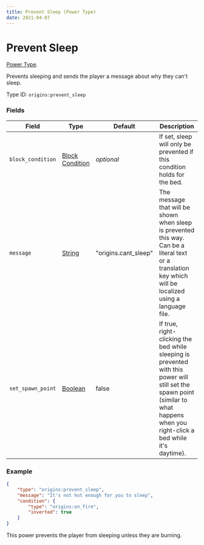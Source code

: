 ```yaml
---
title: Prevent Sleep (Power Type)
date: 2021-04-07
---
```

# Prevent Sleep

[Power Type](../power_types.md).

Prevents sleeping and sends the player a message about why they can't sleep.

Type ID: `origins:prevent_sleep`

### Fields

Field  | Type | Default | Description
-------|------|---------|-------------
`block_condition` | [Block Condition](../block_conditions.md) | _optional_ | If set, sleep will only be prevented if this condition holds for the bed.
`message` | [String](../data_types/string.md) | "origins.cant_sleep" | The message that will be shown when sleep is prevented this way. Can be a literal text or a translation key which will be localized using a language file.
`set_spawn_point` | [Boolean](../data_types/boolean.md) | false | If true, right-clicking the bed while sleeping is prevented with this power will still set the spawn point (similar to what happens when you right-click a bed while it's daytime).

### Example
```json
{
    "type": "origins:prevent_sleep",
	"message": "It's not hot enough for you to sleep",
    "condition": {
		"type": "origins:on_fire",
		"inverted": true
	}
}
```
This power prevents the player from sleeping unless they are burning.
